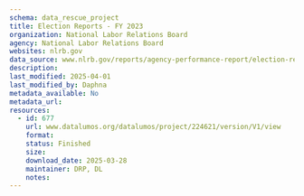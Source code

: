 ```yaml
---
schema: data_rescue_project 
title: Election Reports - FY 2023
organization: National Labor Relations Board
agency: National Labor Relations Board
websites: nlrb.gov
data_source: www.nlrb.gov/reports/agency-performance-report/election-reports/election-reports-fy-2023
description: 
last_modified: 2025-04-01
last_modified_by: Daphna
metadata_available: No
metadata_url: 
resources:
  - id: 677
    url: www.datalumos.org/datalumos/project/224621/version/V1/view
    format: 
    status: Finished
    size: 
    download_date: 2025-03-28
    maintainer: DRP, DL
    notes: 
---
```

